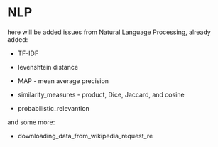 # NLP

here will be added issues from Natural Language Processing, already added:

* TF-IDF

* levenshtein distance

* MAP - mean average precision

* similarity_measures - product, Dice, Jaccard, and cosine 
   
* probabilistic_relevantion

and some more:

* downloading_data_from_wikipedia_request_re 











